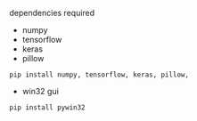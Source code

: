 dependencies required
 - numpy
 - tensorflow
 - keras
 - pillow

```
pip install numpy, tensorflow, keras, pillow,

```
  - win32 gui
```
pip install pywin32

```
